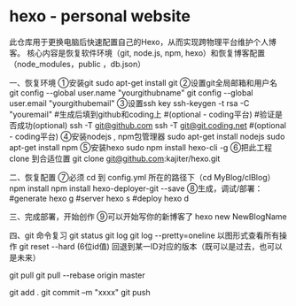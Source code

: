 # hexo - personal website
此仓库用于更换电脑后快速配置自己的Hexo，从而实现跨物理平台维护个人博客。
核心内容是恢复软件环境（git, node.js, npm, hexo）和恢复博客配置（node_modules，public ，db.json）

一、恢复环境
①安装git
sudo apt-get install git
②设置git全局邮箱和用户名
git config --global user.name "yourgithubname"
git config --global user.email "yourgithubemail"
③设置ssh key
ssh-keygen -t rsa -C "youremail"
#生成后填到github和coding上 #(optional - coding平台)
    #验证是否成功(optional)
    ssh -T git@github.com
    ssh -T git@git.coding.net     #(optional - coding平台)
④安装nodejs , npm包管理器
sudo apt-get install nodejs
sudo apt-get install npm
⑤安装hexo
sudo npm install hexo-cli -g
⑥把此工程 clone 到合适位置 
git clone git@github.com:kajiter/hexo.git 

二、恢复配置
⑦必须 cd 到 config.yml 所在的路径下（cd MyBlog/clBlog）
npm install 
npm install hexo-deployer-git --save
⑧生成，调试/部署：
#generate
hexo g 
#server
hexo s
#deploy
hexo d

三、完成部署，开始创作
⑨可以开始写你的新博客了
hexo new NewBlogName

四、git 命令复习
git status
git log
git log --pretty=oneline  以图形式查看所有操作
git reset --hard  (6位id值)  回退到某一ID对应的版本（既可以是过去，也可以是未来）

git pull
git pull --rebase origin master

git add .
git commit –m "xxxx"
git push 


